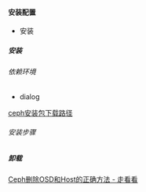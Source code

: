 #### 安装配置

- 安装

##### 安装

###### 依赖环境

- dialog

[ceph安装包下载路径](https://download.ceph.com/rpm-mimic/el7/x86_64/)

###### 安装步骤

##### 卸载



[Ceph删除OSD和Host的正确方法 - 走看看](http://t.zoukankan.com/iouwenbo-p-12955703.html)

